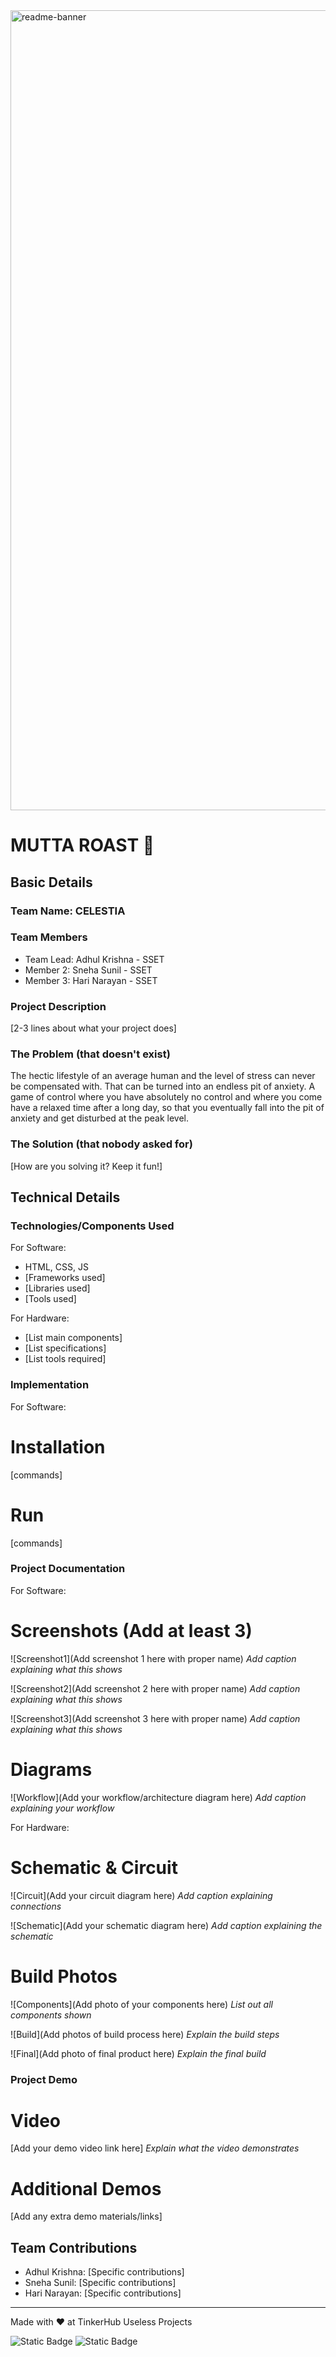 <img width="1280" alt="readme-banner" src="https://github.com/user-attachments/assets/35332e92-44cb-425b-9dff-27bcf1023c6c">

# MUTTA ROAST 🎯


## Basic Details
### Team Name: CELESTIA


### Team Members
- Team Lead: Adhul Krishna - SSET
- Member 2: Sneha Sunil - SSET
- Member 3: Hari Narayan - SSET

### Project Description
[2-3 lines about what your project does]

### The Problem (that doesn't exist)
The hectic lifestyle of an average human and the level of stress can never be compensated with. That can be turned into an endless pit of anxiety. A game of control where you have absolutely no control and where you come have a relaxed time after a long day, so that you eventually fall into the pit of anxiety and get disturbed at the peak level.
### The Solution (that nobody asked for)
[How are you solving it? Keep it fun!]

## Technical Details
### Technologies/Components Used
For Software:
- HTML, CSS, JS
- [Frameworks used]
- [Libraries used]
- [Tools used]

For Hardware:
- [List main components]
- [List specifications]
- [List tools required]

### Implementation
For Software:
# Installation
[commands]

# Run
[commands]

### Project Documentation
For Software:

# Screenshots (Add at least 3)
![Screenshot1](Add screenshot 1 here with proper name)
*Add caption explaining what this shows*

![Screenshot2](Add screenshot 2 here with proper name)
*Add caption explaining what this shows*

![Screenshot3](Add screenshot 3 here with proper name)
*Add caption explaining what this shows*

# Diagrams
![Workflow](Add your workflow/architecture diagram here)
*Add caption explaining your workflow*

For Hardware:

# Schematic & Circuit
![Circuit](Add your circuit diagram here)
*Add caption explaining connections*

![Schematic](Add your schematic diagram here)
*Add caption explaining the schematic*

# Build Photos
![Components](Add photo of your components here)
*List out all components shown*

![Build](Add photos of build process here)
*Explain the build steps*

![Final](Add photo of final product here)
*Explain the final build*

### Project Demo
# Video
[Add your demo video link here]
*Explain what the video demonstrates*

# Additional Demos
[Add any extra demo materials/links]

## Team Contributions
- Adhul Krishna: [Specific contributions]
- Sneha Sunil: [Specific contributions]
- Hari Narayan: [Specific contributions]

---
Made with ❤️ at TinkerHub Useless Projects 

![Static Badge](https://img.shields.io/badge/TinkerHub-24?color=%23000000&link=https%3A%2F%2Fwww.tinkerhub.org%2F)
![Static Badge](https://img.shields.io/badge/UselessProject--24-24?link=https%3A%2F%2Fwww.tinkerhub.org%2Fevents%2FQ2Q1TQKX6Q%2FUseless%2520Projects)



